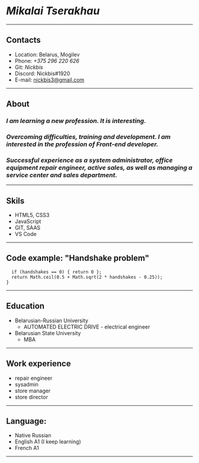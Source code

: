# _**Mikalai Tserakhau**_
---------------------------
## Contacts
* Location: Belarus, Mogilev
* Phone: _+375 296 220 626_
* Git: *Nickbis*
* Discord: Nickbis#1920
* E-mail: nickbis3@gmail.com

----------------------------
## About
### _I am learning a new profession. It is interesting._
### _Overcoming difficulties, training and development. I am interested in the profession of Front-end developer._
### _Successful experience as a system administrator, office equipment repair engineer, active sales, as well as managing a service center and sales department._

------------
## Skils
* HTML5, CSS3
* JavaScript
* GIT, SAAS
* VS Code

-----------
## Code example: "Handshake problem"
```function getParticipants(handshakes){
  if (handshakes == 0) { return 0 };
  return Math.ceil(0.5 + Math.sqrt(2 * handshakes - 0.25));
} 
```
-----------
## Education
* Belarusian-Russian University
   - AUTOMATED ELECTRIC DRIVE - electrical engineer
* Belarusian State University
   - MBA
    
-----------
## Work experience
* repair engineer
* sysadmin
* store manager
* store director

------------
## Language:
* Native Russian
* English A1 (I keep learning)
* French А1

------------